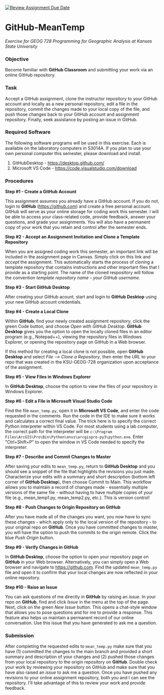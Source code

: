 [![Review Assignment Due Date](https://classroom.github.com/assets/deadline-readme-button-22041afd0340ce965d47ae6ef1cefeee28c7c493a6346c4f15d667ab976d596c.svg)](https://classroom.github.com/a/lW00dzvG)
# GitHub-MeanTemp
*Exercise for GEOG 728 Programming for Geographic Analysis at Kansas State University*

### Objective

Become familiar with **GitHub Classroom** and submitting your work via an online GitHub repository.

### Task

Accept a GitHub assignment, clone the instructor repository to your GitHub account and locally as a new personal repository, edit a file in the repository, commit the changes made to your local copy of the file, and push those changes back to your GitHub account and assignment repository. Finally, seek assistance by posting an issue in GitHub.

### Required Software

The following software programs will be used in this exercise.  Each is available on the laboratory computers in S3014A.  If you plan to use your own personal computer this semester, please download and install.
1.  GitHubDesktop - https://desktop.github.com/
2.  Microsoft VS Code - https://code.visualstudio.com/download

### Procedures

**Step #1 - Create a GitHub Account**

This assignment assumes you already have a GitHub account.  If you do not, login to **GitHub** (https://github.com) and create a free personal account.  GitHub will serve as your online storage for coding work this semester.  I will be able to access your class-related code, provide feedback, answer your questions, and grade your assignments.  You will also have a permanent copy of your work that you retain and control after the semester ends.

**Step #2 - Accept an Assignment Invitation and Clone a Template Repository**

When you are assigned coding work this semester, an important link will be included in the assignment page in Canvas.  Simply click on this link and *accept* the assignment.  This automatically starts the process of cloning a template repository that contains instructions and other important files that I provide as a starting point.  The name of the cloned respository will follow the convention *template repository name - your GitHub username*. 

**Step #3 - Start GitHub Desktop**

After creating your GitHub acount, start and login to **GitHub Desktop** using your new GitHub account credentials.

**Step #4 - Create a Local Clone**

Within **GitHub**, find your newly created assignment repository, click the green Code button, and choose *Open with GitHub Desktop*.  **GitHub Desktop** gives you the option to open the locally cloned files in an editor program (e.g., Notepad++), viewing the repository files in Windows Explorer, or opening the repository page on GitHub in a Web browser.  

If this method for creating a local clone is not possible, open **GitHub Desktop** and select *File --> Clone a Repository*, then enter the URL to your repo that was created in the KSU-GEOG-728 organization upon acceptance of the assignment.

**Step #5 - View Files in Windows Explorer**

In **GitHub Desktop**, choose the option to view the files of your repository in Windows Explorer.

**Step #6 - Edit a File in Microsoft Visual Studio Code**

Find the file <code>mean_temp.py</code>, open it in **Microsoft VS Code**, and enter the code requested in the comments.  Run the code in the IDE to make sure it works and calculates a correct final value.  The trick here is to specify the correct Python interpreter within VS Code.  For most students using a lab computer, the correct path for the interpreter will be <code>c:\Program Files\ArcGIS\Pro\Bin\Python\envs\arcgispro-py3\python.exe</code>.  Enter "Ctrl+Shift+P" to open the window in VS Code needed to specify the interpreter.

**Step #7 - Describe and Commit Changes to Master**

After saving your edits to <code>mean_temp.py</code>, return to **GitHub Desktop** and you should see a snippet of the file that highlights the revisions you just made.  Characterize your edits with a summary and short description (bottom left corner of **GitHub Desktop**), then choose Commit to Main.  This workflow allows you to maintain a record of changes made - essentially multiple versions of the same file - without having to have multiple copies of your file (e.g., mean_temp1.py, mean_temp2.py, etc.).  This is version control!

**Step #8 - Push Changes to Origin Repository on GitHub**

After you have made all of the changes you want, you now have to sync these changes - which apply only to the local version of the repository - to your original repo on **GitHub**. Once you have committed changes to master, you will have the option to push the commits to the origin remote.  Click the blue *Push Origin* button.

**Step #9 - Verify Changes in GitHub**

In **GitHub Desktop**, choose the option to open your repository page on **GitHub** in your Web browser.  Alternatively, you can simply open a Web browser and navigate to https://github.com.  Find the updated <code>mean_temp.py</code> file and open it to confirm that your local changes are now reflected in your online repository.

**Step #10 - Raise an Issue**

You can ask questions of me directly in **GitHub** by raising an *issue*.  In your repo on **GitHub**, find and click *Issue* in the menu at the top of the page.  Next, click on the green *New Issue* button.  This opens a chat-style window that allows you to pose questions and for me to provide a response.  This feature also helps us maintain a permanent record of our online conversation.  Use this issue that you have generated to ask me a question.

### Submission

After completing the requested edits to <code>mean_temp.py</code> make sure that you have (1) committed the changes to the main branch and provided a short summary and description of your changes and (2) pushed those changes from your local repository to the origin repository on **GitHub**.  Double check your work by reviewing your repository on GitHub and make sure that you have also raised an *issue* to ask me a question.  Once you have pushed any revisions to your online assignment repository, both you and I can see the repository.  I'll take advantage of this to review your work and provide feedback.
